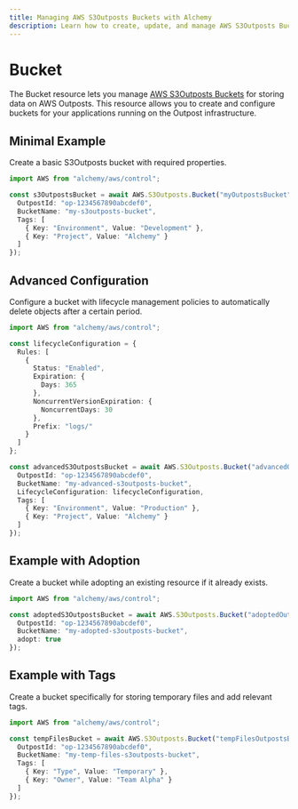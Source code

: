 ```yaml
---
title: Managing AWS S3Outposts Buckets with Alchemy
description: Learn how to create, update, and manage AWS S3Outposts Buckets using Alchemy Cloud Control.
---
```


# Bucket

The Bucket resource lets you manage [AWS S3Outposts Buckets](https://docs.aws.amazon.com/s3outposts/latest/userguide/) for storing data on AWS Outposts. This resource allows you to create and configure buckets for your applications running on the Outpost infrastructure.

## Minimal Example

Create a basic S3Outposts bucket with required properties.

```ts
import AWS from "alchemy/aws/control";

const s3OutpostsBucket = await AWS.S3Outposts.Bucket("myOutpostsBucket", {
  OutpostId: "op-1234567890abcdef0",
  BucketName: "my-s3outposts-bucket",
  Tags: [
    { Key: "Environment", Value: "Development" },
    { Key: "Project", Value: "Alchemy" }
  ]
});
```

## Advanced Configuration

Configure a bucket with lifecycle management policies to automatically delete objects after a certain period.

```ts
import AWS from "alchemy/aws/control";

const lifecycleConfiguration = {
  Rules: [
    {
      Status: "Enabled",
      Expiration: {
        Days: 365
      },
      NoncurrentVersionExpiration: {
        NoncurrentDays: 30
      },
      Prefix: "logs/"
    }
  ]
};

const advancedS3OutpostsBucket = await AWS.S3Outposts.Bucket("advancedOutpostsBucket", {
  OutpostId: "op-1234567890abcdef0",
  BucketName: "my-advanced-s3outposts-bucket",
  LifecycleConfiguration: lifecycleConfiguration,
  Tags: [
    { Key: "Environment", Value: "Production" },
    { Key: "Project", Value: "Alchemy" }
  ]
});
```

## Example with Adoption

Create a bucket while adopting an existing resource if it already exists.

```ts
import AWS from "alchemy/aws/control";

const adoptedS3OutpostsBucket = await AWS.S3Outposts.Bucket("adoptedOutpostsBucket", {
  OutpostId: "op-1234567890abcdef0",
  BucketName: "my-adopted-s3outposts-bucket",
  adopt: true
});
```

## Example with Tags

Create a bucket specifically for storing temporary files and add relevant tags.

```ts
import AWS from "alchemy/aws/control";

const tempFilesBucket = await AWS.S3Outposts.Bucket("tempFilesOutpostsBucket", {
  OutpostId: "op-1234567890abcdef0",
  BucketName: "my-temp-files-s3outposts-bucket",
  Tags: [
    { Key: "Type", Value: "Temporary" },
    { Key: "Owner", Value: "Team Alpha" }
  ]
});
```